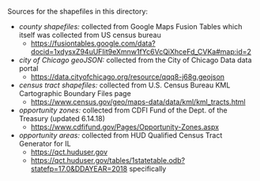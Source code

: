 Sources for the shapefiles in this directory:

* *county shapefiles:* collected from Google Maps Fusion Tables which itself was collected from US census bureau
  * https://fusiontables.google.com/data?docid=1xdysxZ94uUFIit9eXmnw1fYc6VcQiXhceFd_CVKa#map:id=2
* *city of Chicago geoJSON:* collected from the City of Chicago Data data portal
  * https://data.cityofchicago.org/resource/qqq8-j68g.geojson
* *census tract shapefiles:* collected from U.S. Census Bureau KML Cartographic Boundary Files page
  * https://www.census.gov/geo/maps-data/data/kml/kml_tracts.html
* *opportunity zones:* collected from CDFI Fund of the Dept. of the Treasury (updated 6.14.18)
  * https://www.cdfifund.gov/Pages/Opportunity-Zones.aspx
* *opportunity areas:* collected from HUD Qualified Census Tract Generator for IL
  * https://qct.huduser.gov
  * https://qct.huduser.gov/tables/1statetable.odb?statefp=17.0&DDAYEAR=2018 specifically
